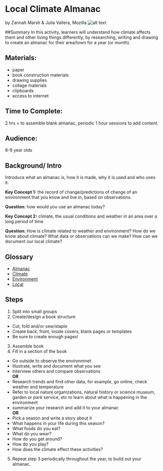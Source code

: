# Local Climate Almanac
by Zannah Marsh & Julia Vallera, Mozilla 
![alt text](https://media.mnn.com/assets/images/2012/09/FarmersAlmanac_m_0918.jpg.560x0_q80_crop-smart.jpg "Almanac")

##Summary
In this activity, learners will understand how climate affects them and other living things differently, by researching, writing and drawing to create an almanac for their area/town for a year (or month). 

## Materials: 
* paper
* book construction materials
* drawing supplies
* collage materials
* clipboards
* access to internet

## Time to Complete: 
2 hrs + to assemble blank almanac, periodic 1 hour sessions to add content.

## Audience: 
8-9 year olds

## Background/ Intro
Introduce what an almanac is, how it is made, why it is used and who uses it. 

**Key Concept 1:** the record of change/predictions of change of an environment that you know and live in, based on observations. 

**Question:** how would you use an almanac today? 

**Key Concept 2:** climate, the usual conditions and weather in an area over a long period of time 

**Question:** How is climate related to weather and environment? How do we know about climate? What data or observations can we make? How can we document our local climate? 

## Glossary
* [Almanac](http://www.dictionary.com/browse/almanac)
* [Climate](http://www.dictionary.com/browse/climate?s=t)
* [Environment](http://www.dictionary.com/browse/environment?s=t)
* [Local](http://www.dictionary.com/browse/local?s=t)

## Steps
1. Split into small groups
2. Create/design a book structure
  * Cut, fold and/or sew/staple
  * Create back, front, inside covers, blank pages or templates
  * Be sure to create enough pages!
3. Assemble book
4. Fill in a section of the book
  * Go outside to observe the environmnet
  * Illustrate, write and document what you see
  * Interview others and compare observations  
  **OR**
  * Research trends and find other data, for example, go online, check weather and temperature 
  * Refer to local nature organizations, natural history or science museum, garden or park service, etc to learn about what is happening in the environment 
  * summarize your research and add it to your almanac  
  **OR**  
  * Pick a season and write a story about it
  * What happens in your life during this season? 
  * What foods do you eat? 
  * What do you wear? 
  * How do you get around?
  * How do you play? 
  * How does the climate effect these activities?
5. Repeat step 3 periodically throughout the year, to build out your almanac.
